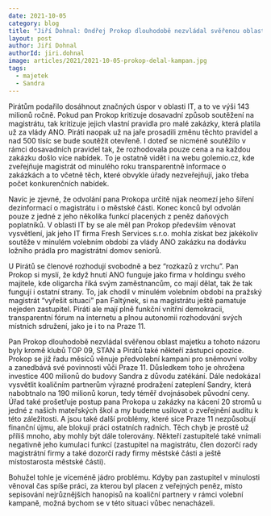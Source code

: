 ```yaml
---
date: 2021-10-05
category: blog
title: "Jiří Dohnal: Ondřej Prokop dlouhodobě nezvládal svěřenou oblast majetku a místo práce se věnoval volební kampani"
layout: post
author: Jiří Dohnal
authorId: jiri.dohnal
image: articles/2021/2021-10-05-prokop-delal-kampan.jpg
tags: 
  - majetek
  - Sandra
---
```

 
Pirátům podařilo dosáhnout značných úspor v oblasti IT, a to ve výši 143 milionů ročně. Pokud pan Prokop kritizuje dosavadní způsob soutěžení na magistrátu, tak kritizuje jejich vlastní pravidla pro malé zakázky, která platila už za vlády ANO. Piráti naopak už na jaře prosadili změnu těchto pravidel a nad 500 tisíc se bude soutěžit otevřeně. I doteď se nicméně soutěžilo v rámci dosavadních pravidel tak, že rozhodovala pouze cena a na každou zakázku došlo více nabídek. To je ostatně vidět i na webu golemio.cz, kde zveřejňuje magistrát od minulého roku transparentně informace o zakázkách a to včetně těch, které obvykle úřady nezveřejňují, jako třeba počet konkurenčních nabídek.
 
Navíc je zjevné, že odvolání pana Prokopa určitě nijak neomezí jeho šíření dezinformací o magistrátu i o městské části. Konec konců byl odvolán pouze z jedné z jeho několika funkcí placených z peněz daňových poplatníků. V oblasti IT by se ale měl pan Prokop především věnovat vysvětlení, jak jeho IT firma Fresh Services s.r.o. mohla získat bez jakékoliv soutěže v minulém volebním období za vlády ANO zakázku na dodávku ložního prádla pro magistrátní domov seniorů.
 
U Pirátů se členové rozhodují svobodně a bez “rozkazů z vrchu”. Pan Prokop si myslí, že když hnutí ANO funguje jako firma v holdingu svého majitele, kde oligarcha říká svým zaměstnancům, co mají dělat, tak že tak fungují i ostatní strany. To, jak chodil v minulém volebním období na pražský magistrát “vyřešit situaci” pan Faltýnek, si na magistrátu ještě pamatuje nejeden zastupitel.
Piráti ale mají plně funkční vnitřní demokracii, transparentní fórum na internetu a plnou autonomii rozhodování svých místních sdružení, jako je i to na Praze 11. 
 
Pan Prokop dlouhodobě nezvládal svěřenou oblast majetku a tohoto názoru byly kromě klubů TOP 09, STAN a Pirátů také někteří zástupci opozice. Prokop se již řadu měsíců věnuje předvolební kampani pro sněmovní volby a zanedbává své povinnosti vůči Praze 11.  Důsledkem toho je ohrožena investice 400 milionů do budovy Sandra z důvodu zatékání. Dále nedokázal vysvětlit koaličním partnerům výrazné prodražení zateplení Sandry, která nabobtnalo na 190 milionů korun, tedy téměř dvojnásobek původní ceny. Úřad také prošetřuje postup pana Prokopa u zakázky na kácení 20 stromů u jedné z našich mateřských škol a my budeme usilovat o zveřejnění auditu k této záležitosti. A jsou také další problémy, které sice Praze 11 nezpůsobují finanční újmu, ale blokují práci ostatních radních. Těch chyb je prostě už příliš mnoho, aby mohly být dále tolerovány. 
Někteří zastupitelé také vnímali negativně jeho kumulaci funkcí (zastupitel na magistrátu, člen dozorčí rady magistrátní firmy a také dozorčí rady firmy městské části a ještě místostarosta městské části).
 
Bohužel tohle je víceméně jádro problému. Kdyby pan zastupitel v minulosti věnoval čas spíše práci, za kterou byl placen z veřejných peněz, místo sepisování nejrůznějších hanopisů na koaliční partnery v rámci volební kampaně, možná bychom se v této situaci vůbec nenacházeli.


